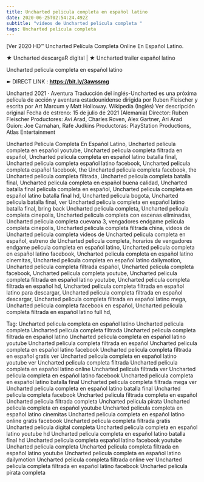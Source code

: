 ```yaml
---
title: Uncharted pelicula completa en español latino
date: 2020-06-25T02:54:24.492Z
subtitle: "videos de Uncharted pelicula completa "
tags: Uncharted pelicula completa
---
```

[Ver 2020 HD™ Uncharted Película Completa Online En Español Latino.

★ Uncharted descargaR digital | ★ Uncharted trailer español latino

Uncharted pelicula completa en español latino

➽ DIRECT LINK : **<https://bit.ly/3awssmg>**

Uncharted
2021 ‧ Aventura
Traducción del inglés-Uncharted es una próxima película de acción y aventura estadounidense dirigida por Ruben Fleischer y escrita por Art Marcum y Matt Holloway. Wikipedia (Inglés)
Ver descripción original
Fecha de estreno: 15 de julio de 2021 (Alemania)
Director: Ruben Fleischer
Productores: Avi Arad, Charles Roven, Alex Gartner, Ari Arad
Guion: Joe Carnahan, Rafe Judkins
Productoras: PlayStation Productions, Atlas Entertainment

Uncharted Pelicula Completa En Español Latino, Uncharted pelicula completa en español youtube, Uncharted pelicula completa filtrada en español, Uncharted pelicula completa en español latino batalla final, Uncharted pelicula completa español latino facebook, Uncharted pelicula completa español facebook, the Uncharted pelicula completa facebook, the Uncharted pelicula completa filtrada, Uncharted pelicula completa batalla final, Uncharted pelicula completa en español buena calidad, Uncharted batalla final pelicula completa en español, Uncharted pelicula completa en español latino batalla final hd, Uncharted pelicula bogota, Uncharted pelicula batalla final, ver Uncharted pelicula completa en español latino batalla final, bring back Uncharted pelicula completa, Uncharted pelicula completa cinepolis, Uncharted pelicula completa con escenas eliminadas, Uncharted pelicula completa cuevana 3, vengadores endgame pelicula completa cinepolis, Uncharted pelicula completa filtrada china,
videos de Uncharted pelicula completa 
videos de Uncharted pelicula completa en español, estreno de Uncharted pelicula completa, horarios de vengadores endgame pelicula completa en español latino, Uncharted pelicula completa en español latino facebook, Uncharted pelicula completa en español latino cinemitas, Uncharted pelicula completa en español latino dailymotion, Uncharted pelicula completa filtrada español, Uncharted pelicula completa facebook, Uncharted pelicula completa youtube, Uncharted pelicula completa filtrada en español latino youtube, Uncharted pelicula completa filtrada en español hd, Uncharted pelicula completa filtrada en español latino para descargar, Uncharted pelicula completa filtrada en español descargar, Uncharted pelicula completa filtrada en español latino mega, Uncharted pelicula completa facebook en español, Uncharted pelicula completa filtrada en español latino full hd,

Tag:
Uncharted pelicula completa en español latino
Uncharted pelicula completa
Uncharted pelicula completa filtrada
Uncharted pelicula completa filtrada en español latino
Uncharted pelicula completa en español latino youtube
Uncharted pelicula completa filtrada en español
Uncharted pelicula completa en español latino facebook
Uncharted pelicula completa filtrada en español gratis
ver Uncharted pelicula completa en español latino youtube
ver Uncharted pelicula completa filtrada
Uncharted pelicula completa en español latino online
Uncharted pelicula filtrada
ver Uncharted pelicula completa en español latino facebook
Uncharted pelicula completa en español latino batalla final
Uncharted pelicula completa filtrada mega
ver Uncharted pelicula completa en español latino batalla final
Uncharted pelicula completa facebook
Uncharted pelicula filtrada completa en español
Uncharted pelicula filtrada completa
Uncharted pelicula pirata
Uncharted pelicula completa en español youtube
Uncharted pelicula completa en español latino cinemitas
Uncharted pelicula completa en español latino online gratis facebook
Uncharted pelicula completa filtrada gratis
Uncharted pelicula digital completa
Uncharted pelicula completa en español latino youtube hd
Uncharted pelicula completa en español latino batalla final hd
Uncharted pelicula completa español latino facebook
youtube Uncharted pelicula completa
Uncharted pelicula completa filtrada en español latino youtube
Uncharted pelicula completa en español latino dailymotion
Uncharted pelicula completa filtrada online
ver Uncharted pelicula completa filtrada en español latino facebook
Uncharted pelicula pirata completa